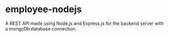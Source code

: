 # employee-nodejs
A REST API made using Node.js and Express.js for the backend server with a mongoDb database connection.
